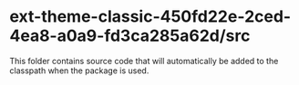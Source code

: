 # ext-theme-classic-450fd22e-2ced-4ea8-a0a9-fd3ca285a62d/src

This folder contains source code that will automatically be added to the classpath when
the package is used.
